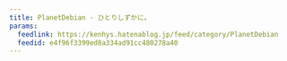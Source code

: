 ```yaml
---
title: PlanetDebian - ひとりしずかに。
params:
  feedlink: https://kenhys.hatenablog.jp/feed/category/PlanetDebian
  feedid: e4f96f3399ed8a334ad91cc480278a40
---
```

